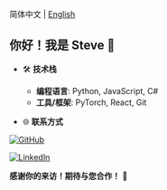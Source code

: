 简体中文 | [English](https://github.com/smbb1234/smbb1234/edit/main/README.md)

## 你好！我是 Steve 👋

- 🛠️ **技术栈**
  - **编程语言**: Python, JavaScript, C#
  - **工具/框架**: PyTorch, React, Git

- 🌐 **联系方式**

[![GitHub](https://img.icons8.com/?size=100&id=62856&format=png&color=000000)](https://github.com/smbb1234)

[![LinkedIn](https://img.icons8.com/?size=100&id=13930&format=png&color=000000)](https://www.linkedin.com/in/beile-jia-704414171/)
 
**感谢你的来访！期待与您合作！** 🎉





